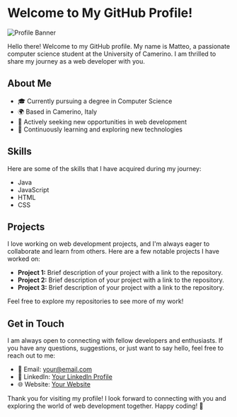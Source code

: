 # Welcome to My GitHub Profile!

![Profile Banner](link_to_your_banner_image)

Hello there! Welcome to my GitHub profile. My name is Matteo, a passionate computer science student at the University of Camerino. I am thrilled to share my journey as a web developer with you.

## About Me

- 🎓 Currently pursuing a degree in Computer Science
- 🌍 Based in Camerino, Italy
- 🔭 Actively seeking new opportunities in web development
- 🌱 Continuously learning and exploring new technologies

## Skills

Here are some of the skills that I have acquired during my journey:

- Java
- JavaScript
- HTML
- CSS

## Projects

I love working on web development projects, and I'm always eager to collaborate and learn from others. Here are a few notable projects I have worked on:

- **Project 1:** Brief description of your project with a link to the repository.
- **Project 2:** Brief description of your project with a link to the repository.
- **Project 3:** Brief description of your project with a link to the repository.

Feel free to explore my repositories to see more of my work!

## Get in Touch

I am always open to connecting with fellow developers and enthusiasts. If you have any questions, suggestions, or just want to say hello, feel free to reach out to me:

- 📧 Email: your@email.com
- 💼 LinkedIn: [Your LinkedIn Profile](https://www.linkedin.com/in/yourprofile)
- 🌐 Website: [Your Website](https://www.yourwebsite.com)

Thank you for visiting my profile! I look forward to connecting with you and exploring the world of web development together. Happy coding! 🚀
